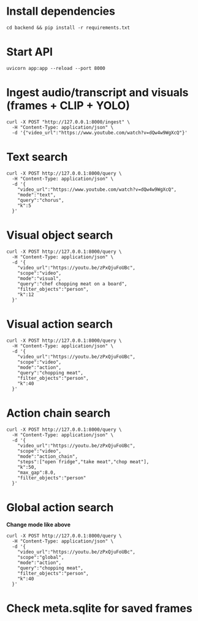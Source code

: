 # Install dependencies
```
cd backend && pip install -r requirements.txt
```

# Start API
```
uvicorn app:app --reload --port 8000
```

# Ingest audio/transcript and visuals (frames + CLIP + YOLO)
```
curl -X POST "http://127.0.0.1:8000/ingest" \
  -H "Content-Type: application/json" \
  -d '{"video_url":"https://www.youtube.com/watch?v=dQw4w9WgXcQ"}'
```

# Text search
```
curl -X POST http://127.0.0.1:8000/query \
  -H "Content-Type: application/json" \
  -d '{
    "video_url":"https://www.youtube.com/watch?v=dQw4w9WgXcQ",
    "mode":"text",
    "query":"chorus",
    "k":5
  }'
```

# Visual object search
```
curl -X POST http://127.0.0.1:8000/query \
  -H "Content-Type: application/json" \
  -d '{
    "video_url":"https://youtu.be/zPxQjuFoUBc",
    "scope":"video",
    "mode":"visual",
    "query":"chef chopping meat on a board",
    "filter_objects":"person",
    "k":12
  }'
```

# Visual action search
```
curl -X POST http://127.0.0.1:8000/query \
  -H "Content-Type: application/json" \
  -d '{
    "video_url":"https://youtu.be/zPxQjuFoUBc",
    "scope":"video",
    "mode":"action",
    "query":"chopping meat",
    "filter_objects":"person",
    "k":40
  }'
```

# Action chain search
```
curl -X POST http://127.0.0.1:8000/query \
  -H "Content-Type: application/json" \
  -d '{
    "video_url":"https://youtu.be/zPxQjuFoUBc",
    "scope":"video",
    "mode":"action_chain",
    "steps":["open fridge","take meat","chop meat"],
    "k":50,
    "max_gap":8.0,
    "filter_objects":"person"
  }'
```

# Global action search
**Change mode like above**

```
curl -X POST http://127.0.0.1:8000/query \
  -H "Content-Type: application/json" \
  -d '{
    "video_url":"https://youtu.be/zPxQjuFoUBc",
    "scope":"global",
    "mode":"action",
    "query":"chopping meat",
    "filter_objects":"person",
    "k":40
  }'
```
# Check meta.sqlite for saved frames
